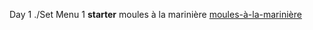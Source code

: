 Day 1
./Set Menu 1
**starter**
moules à la marinière [moules-à-la-marinière](http://allrecipes.co.uk/recipe/1493/moules-marini-res.aspx)
